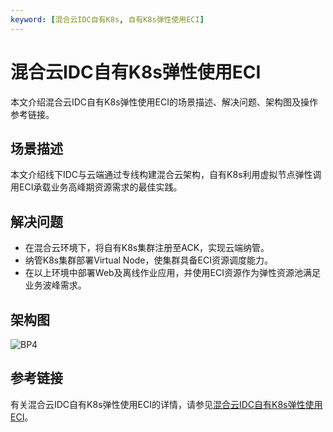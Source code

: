 ```yaml
---
keyword: [混合云IDC自有K8s, 自有K8s弹性使用ECI]
---
```


# 混合云IDC自有K8s弹性使用ECI

本文介绍混合云IDC自有K8s弹性使用ECI的场景描述、解决问题、架构图及操作参考链接。

## 场景描述

本文介绍线下IDC与云端通过专线构建混合云架构，自有K8s利用虚拟节点弹性调用ECI承载业务高峰期资源需求的最佳实践。

## 解决问题

-   在混合云环境下，将自有K8s集群注册至ACK，实现云端纳管。
-   纳管K8s集群部署Virtual Node，使集群具备ECI资源调度能力。
-   在以上环境中部署Web及离线作业应用，并使用ECI资源作为弹性资源池满足业务波峰需求。

## 架构图

![BP4](https://static-aliyun-doc.oss-accelerate.aliyuncs.com/assets/img/zh-CN/7268542261/p278983.png)

## 参考链接

有关混合云IDC自有K8s弹性使用ECI的详情，请参见[混合云IDC自有K8s弹性使用ECI](https://bp.aliyun.com/detail/161)。

